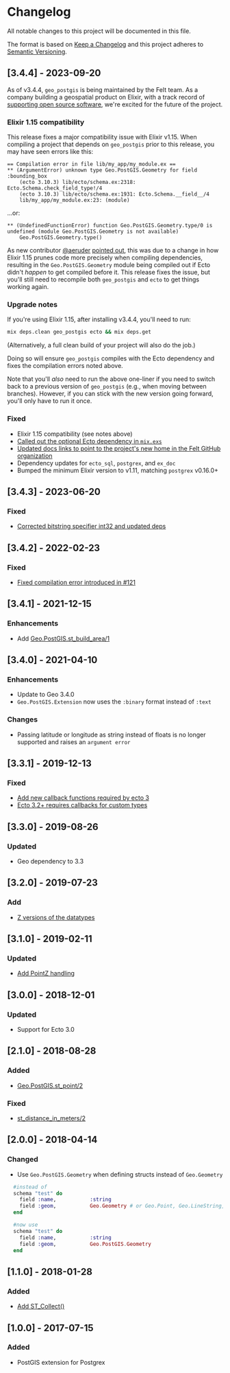 # Changelog

All notable changes to this project will be documented in this file.

The format is based on [Keep a Changelog](http://keepachangelog.com/en/1.0.0/)
and this project adheres to [Semantic Versioning](http://semver.org/spec/v2.0.0.html).

## [3.4.4] - 2023-09-20

As of v3.4.4, `geo_postgis` is being maintained by the Felt team. As a company building a geospatial product on Elixir, with a track record of [supporting open source software](https://felt.com/open-source), we're excited for the future of the project.

### Elixir 1.15 compatibility

This release fixes a major compatibility issue with Elixir v1.15. When compiling a project that depends on `geo_postgis` prior to this release, you may have seen errors like this:

```
== Compilation error in file lib/my_app/my_module.ex ==
** (ArgumentError) unknown type Geo.PostGIS.Geometry for field :bounding_box
    (ecto 3.10.3) lib/ecto/schema.ex:2318: Ecto.Schema.check_field_type!/4
    (ecto 3.10.3) lib/ecto/schema.ex:1931: Ecto.Schema.__field__/4
    lib/my_app/my_module.ex:23: (module)
```

...or:

```
** (UndefinedFunctionError) function Geo.PostGIS.Geometry.type/0 is undefined (module Geo.PostGIS.Geometry is not available)
    Geo.PostGIS.Geometry.type()
```

As new contributor [@aeruder](https://github.com/aeruder) [pointed out](https://github.com/felt/geo_postgis/pull/164), this was due to a change in how Elixir 1.15 prunes code more precisely when compiling dependencies, resulting in the `Geo.PostGIS.Geometry` module being compiled out if Ecto didn't _happen_ to get compiled before it. This release fixes the issue, but you'll still need to recompile both `geo_postgis` and `ecto` to get things working again.

### Upgrade notes

If you're using Elixir 1.15, after installing v3.4.4, you'll need to run:

```sh
mix deps.clean geo_postgis ecto && mix deps.get
```

(Alternatively, a full clean build of your project will also do the job.)

Doing so will ensure `geo_postgis` compiles with the Ecto dependency and fixes the compilation errors noted above.

Note that you'll _also_ need to run the above one-liner if you need to switch back to a previous version of `geo_postgis` (e.g., when moving between branches). However, if you can stick with the new version going forward, you'll only have to run it once.

### Fixed

- Elixir 1.15 compatibility (see notes above)
- [Called out the optional Ecto dependency in `mix.exs`](https://github.com/felt/geo_postgis/pull/164)
- [Updated docs links to point to the project's new home in the Felt GitHub organization](https://github.com/felt/geo_postgis/pull/170)
- Dependency updates for `ecto_sql`, `postgrex`, and `ex_doc`
- Bumped the minimum Elixir version to v1.11, matching `postgrex` v0.16.0+

## [3.4.3] - 2023-06-20

### Fixed

-  [Corrected bitstring specifier int32 and updated deps](https://github.com/felt/geo_postgis/pull/158)

## [3.4.2] - 2022-02-23

### Fixed

-  [Fixed compilation error introduced in #121](https://github.com/felt/geo_postgis/pull/128)

## [3.4.1] - 2021-12-15

### Enhancements

- Add [Geo.PostGIS.st_build_area/1](https://github.com/felt/geo_postgis/pull/115)

## [3.4.0] - 2021-04-10

### Enhancements

- Update to Geo 3.4.0
- `Geo.PostGIS.Extension` now uses the `:binary` format instead of `:text`

### Changes

- Passing latitude or longitude as string instead of floats is no longer supported and raises an `argument error`

## [3.3.1] - 2019-12-13

### Fixed

- [Add new callback functions required by ecto 3](https://github.com/felt/geo_postgis/pull/55)
- [Ecto 3.2+ requires callbacks for custom types](https://github.com/felt/geo_postgis/pull/59)

## [3.3.0] - 2019-08-26

### Updated

- Geo dependency to 3.3

## [3.2.0] - 2019-07-23

### Add

- [Z versions of the datatypes](https://github.com/felt/geo_postgis/pull/44)

## [3.1.0] - 2019-02-11

### Updated

- [Add PointZ handling](https://github.com/felt/geo_postgis/pull/25)

## [3.0.0] - 2018-12-01

### Updated

- Support for Ecto 3.0

## [2.1.0] - 2018-08-28

### Added

- [Geo.PostGIS.st_point/2](https://github.com/felt/geo_postgis/pull/6)

### Fixed

- [st_distance_in_meters/2](https://github.com/felt/geo_postgis/pull/8)

## [2.0.0] - 2018-04-14

### Changed

- Use `Geo.PostGIS.Geometry` when defining structs instead of `Geo.Geometry`

```elixir
  #instead of
  schema "test" do
    field :name,           :string
    field :geom,           Geo.Geometry # or Geo.Point, Geo.LineString, etc
  end

  #now use
  schema "test" do
    field :name,           :string
    field :geom,           Geo.PostGIS.Geometry
  end
```

## [1.1.0] - 2018-01-28

### Added

- [Add ST_Collect()](https://github.com/felt/geo_postgis/pull/3)

## [1.0.0] - 2017-07-15

### Added

- PostGIS extension for Postgrex
